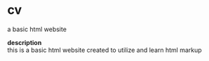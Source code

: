 # cv
a basic html website

<strong>description</strong><br>
this is a basic html website created to utilize and learn html markup
